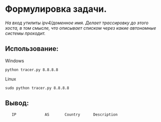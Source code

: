 Формулировка задачи.
=
_На вход утилиты ipv4/доменное имя. Делает трассировку до этого хоста, в том смысле, что описывает списком через какие автономные системы проходит._

## Использование:
Windows

`python tracer.py 8.8.8.8
`

Linux

`sudo python tracer.py 8.8.8.8
`


## **Вывод**:

       IP             AS       Country      Description
